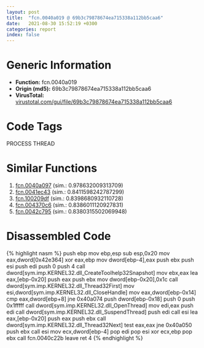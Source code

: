 ```yaml
---
layout: post
title:  "fcn.0040a019 @ 69b3c79878674ea715338a112bb5caa6"
date:   2021-08-30 15:52:19 +0300
categories: report
index: false
---
```


# Generic Information
- **Function:** fcn.0040a019
- **Origin (md5):** 69b3c79878674ea715338a112bb5caa6
- **VirusTotal:** [virustotal.com/gui/file/69b3c79878674ea715338a112bb5caa6][virustotal_ref]

# Code Tags
<span class="tag" id="PROCESS">PROCESS</span>
<span class="tag" id="THREAD">THREAD</span>


# Similar Functions

1. [fcn.0040a097][similar_1_ref] (sim.: 0.978632009313709)
2. [fcn.0041ec43][similar_2_ref] (sim.: 0.8411598242787299)
3. [fcn.100209df][similar_3_ref] (sim.: 0.8398680932110728)
4. [fcn.004370c6][similar_4_ref] (sim.: 0.8386011120927831)
5. [fcn.0042c795][similar_5_ref] (sim.: 0.8380315502069948)


# Disassembled Code

{% highlight nasm %}
push ebp
mov ebp,esp
sub esp,0x20
mov eax,dword[0x42e364]
xor eax,ebp
mov dword[ebp-4],eax
push ebx
push esi
push edi
push 0
push 4
call dword[sym.imp.KERNEL32.dll_CreateToolhelp32Snapshot]
mov ebx,eax
lea eax,[ebp-0x20]
push eax
push ebx
mov dword[ebp-0x20],0x1c
call dword[sym.imp.KERNEL32.dll_Thread32First]
mov esi,dword[sym.imp.KERNEL32.dll_CloseHandle]
mov eax,dword[ebp-0x14]
cmp eax,dword[ebp+8]
jne 0x40a074
push dword[ebp-0x18]
push 0
push 0x1fffff
call dword[sym.imp.KERNEL32.dll_OpenThread]
mov edi,eax
push edi
call dword[sym.imp.KERNEL32.dll_SuspendThread]
push edi
call esi
lea eax,[ebp-0x20]
push eax
push ebx
call dword[sym.imp.KERNEL32.dll_Thread32Next]
test eax,eax
jne 0x40a050
push ebx
call esi
mov ecx,dword[ebp-4]
pop edi
pop esi
xor ecx,ebp
pop ebx
call fcn.0040c22b
leave
ret 4
{% endhighlight %}


[similar_1_ref]: /report/fcn.0040a097@69b3c79878674ea715338a112bb5caa6
[similar_2_ref]: /report/fcn.0041ec43@59aef7c08025d70f84c85db2092fc99e
[similar_3_ref]: /report/fcn.100209df@481b545f5c18f2fce1caac67ddc419e8
[similar_4_ref]: /report/fcn.004370c6@44e1ffcf4e71f4505c09d520fd75f1e4
[similar_5_ref]: /report/fcn.0042c795@7b00dd8f2abf54a73bfb09681334ff78
[virustotal_ref]: https://www.virustotal.com/gui/file/69b3c79878674ea715338a112bb5caa6